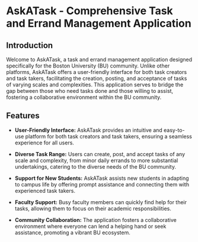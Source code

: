 # AskATask - Comprehensive Task and Errand Management Application

## Introduction

Welcome to AskATask, a task and errand management application designed specifically for the Boston University (BU) community. Unlike other platforms, AskATask offers a user-friendly interface for both task creators and task takers, facilitating the creation, posting, and acceptance of tasks of varying scales and complexities. This application serves to bridge the gap between those who need tasks done and those willing to assist, fostering a collaborative environment within the BU community.

## Features

- **User-Friendly Interface:** AskATask provides an intuitive and easy-to-use platform for both task creators and task takers, ensuring a seamless experience for all users.

- **Diverse Task Range:** Users can create, post, and accept tasks of any scale and complexity, from minor daily errands to more substantial undertakings, catering to the diverse needs of the BU community.

- **Support for New Students:** AskATask assists new students in adapting to campus life by offering prompt assistance and connecting them with experienced task takers.

- **Faculty Support:** Busy faculty members can quickly find help for their tasks, allowing them to focus on their academic responsibilities.

- **Community Collaboration:** The application fosters a collaborative environment where everyone can lend a helping hand or seek assistance, promoting a vibrant BU ecosystem.
